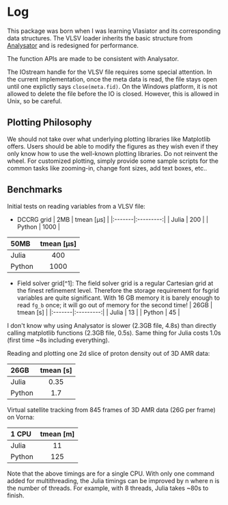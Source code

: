 # Log

This package was born when I was learning Vlasiator and its corresponding data structures.
The VLSV loader inherits the basic structure from [Analysator](https://github.com/fmihpc/analysator) and is redesigned for performance.

The function APIs are made to be consistent with Analysator.

The IOstream handle for the VLSV file requires some special attention.
In the current implementation, once the meta data is read, the file stays open until one explictly says `close(meta.fid)`.
On the Windows platform, it is not allowed to delete the file before the IO is closed.
However, this is allowed in Unix, so be careful.

## Plotting Philosophy

We should not take over what underlying plotting libraries like Matplotlib offers.
Users should be able to modify the figures as they wish even if they only know how to use the well-known plotting libraries.
Do not reinvent the wheel. For customized plotting, simply provide some sample scripts for the common tasks like zooming-in, change font sizes, add text boxes, etc..

## Benchmarks

Initial tests on reading variables from a VLSV file: 

* DCCRG grid
| 2MB   | tmean [μs] |
|:-------|:---------:|
| Julia  | 200    |
| Python | 1000   |

| 50MB   | tmean [μs] |
|:-------|:---------:|
| Julia  | 400    |
| Python | 1000   |

* Field solver grid[^1]: The field solver grid is a regular Cartesian grid at the finest refinement level. Therefore the storage requirement for fsgrid variables are quite significant. With 16 GB memory it is barely enough to read `fg_b` once; it will go out of memory for the second time!
| 26GB   | tmean [s] |
|:-------|:---------:|
| Julia  | 13   |
| Python | 45   |


I don't know why using Analysator is slower (2.3GB file, 4.8s) than directly calling matplotlib functions (2.3GB file, 0.5s).
Same thing for Julia costs 1.0s (first time ~8s including everything).

Reading and plotting one 2d slice of proton density out of 3D AMR data:

| 26GB   | tmean [s] |
|:-------|:---------:|
| Julia  | 0.35  |
| Python | 1.7   |

Virtual satellite tracking from 845 frames of 3D AMR data (26G per frame) on Vorna:

| 1 CPU   | tmean [m] |
|:-------|:---------:|
| Julia  | 11    |
| Python | 125   |

Note that the above timings are for a single CPU. With only one command added for multithreading, the Julia timings can be improved by n where n is the number of threads. For example, with 8 threads, Julia takes ~80s to finish.